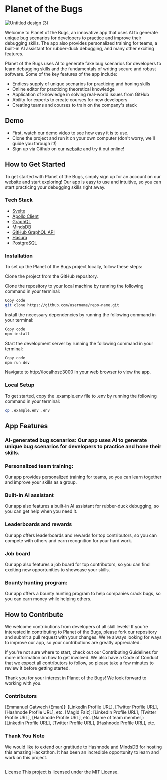 # Planet of the Bugs

![Untitled design (3)](https://user-images.githubusercontent.com/21015204/235336090-32465651-7fc4-4293-95ad-4bbd8e5aaee9.png)


Welcome to Planet of the Bugs, an innovative app that uses AI to generate unique bug scenarios for developers to practice and improve their debugging skills. The app also provides personalized training for teams, a built-in AI assistant for rubber-duck debugging, and many other exciting features.

Planet of the Bugs uses AI to generate fake bug scenarios for developers to learn debugging skills and the fundamentals of writing secure and robust software. Some of the key features of the app include:

- Endless supply of unique scenarios for practicing and honing skills
- Online editor for practicing theoretical knowledge
- Application of knowledge in solving real-world issues from GitHub
- Ability for experts to create courses for new developers
- Creating teams and courses to train on the company's stack

## Demo

- First, watch our demo [video](https://www.loom.com/share/355eed805e624ffa8aae0835ea1b50af) to see how easy it is to use.
- Clone the project and run it on your own computer (don't worry, we'll guide you through it!)
- Sign up via Github on our [website](planetofthebugs.xyz) and try it out online!

## How to Get Started

To get started with Planet of the Bugs, simply sign up for an account on our website and start exploring! Our app is easy to use and intuitive, so you can start practicing your debugging skills right away.

### Tech Stack
- [Svelte]( https://svelte.dev/)
- [Apollo Client](https://www.apollographql.com/docs/react/)
- [GraphQL](https://graphql.org/)
- [MindsDB](https://mindsdb.com/)
- [GitHub GraphQL API](https://docs.github.com/en/graphql)
- [Hasura](http://hasura.io/)
- [PostgreSQL](https://www.postgresql.org/)

### Installation

To set up the Planet of the Bugs project locally, follow these steps:

Clone the project from the GitHub repository.

Clone the repository to your local machine by running the following command in your terminal:

```bash
Copy code
git clone https://github.com/username/repo-name.git
```
Install the necessary dependencies by running the following command in your terminal:

```bash
Copy code
npm install
```
Start the development server by running the following command in your terminal:

```bash
Copy code
npm run dev
```
Navigate to http://localhost:3000 in your web browser to view the app.

### Local Setup

To get started, copy the .example.env file to .env by running the following command in your terminal:

```bash
cp .example.env .env
```



## App Features
### AI-generated bug scenarios: Our app uses AI to generate unique bug scenarios for developers to practice and hone their skills.

### Personalized team training: 
Our app provides personalized training for teams, so you can learn together and improve your skills as a group.

### Built-in AI assistant
Our app also features a built-in AI assistant for rubber-duck debugging, so you can get help when you need it.

### Leaderboards and rewards
Our app offers leaderboards and rewards for top contributors, so you can compete with others and earn recognition for your hard work.

### Job board
Our app also features a job board for top contributors, so you can find exciting new opportunities to showcase your skills.

### Bounty hunting program: 
Our app offers a bounty hunting program to help companies crack bugs, so you can earn money while helping others.

## How to Contribute
We welcome contributions from developers of all skill levels! If you're interested in contributing to Planet of the Bugs, please fork our repository and submit a pull request with your changes. We're always looking for ways to improve our app, so your contributions are greatly appreciated.

If you're not sure where to start, check out our Contributing Guidelines for more information on how to get involved. We also have a Code of Conduct that we expect all contributors to follow, so please take a few minutes to review it before getting started.

Thank you for your interest in Planet of the Bugs! We look forward to working with you.

### Contributors

[Emmanuel Gatwech (Eman)]: [LinkedIn Profile URL], [Twitter Profile URL], [Hashnode Profile URL], etc.
[Magid Faiz]: [LinkedIn Profile URL], [Twitter Profile URL], [Hashnode Profile URL], etc.
[Name of team member]: [LinkedIn Profile URL], [Twitter Profile URL], [Hashnode Profile URL], etc.

### Thank You Note

We would like to extend our gratitude to Hashnode and MindsDB for hosting this amazing Hackathon. It has been an incredible opportunity to learn and work on this project.

##
License
This project is licensed under the MIT License.
